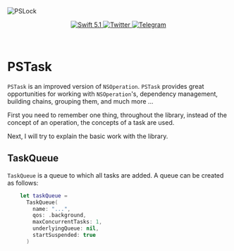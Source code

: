 <img src="https://i.imgur.com/STd8Yq7.png" alt="PSLock"/>

<p align="center">
    <a href="https://swift.org">
        <img src="https://img.shields.io/badge/swift-5.1-brightgreen.svg" alt="Swift 5.1">
    </a>
    <a href="https://twitter.com/jeudesprits">
        <img src="https://img.shields.io/badge/twitter-jeudesprits-5AA9E7.svg" alt="Twitter">
    </a>
    <a href="https://t.me/jeudesprits">
        <img src="https://img.shields.io/badge/telegram-jeudesprits-5AA9E7.svg" alt="Telegram">
    </a>
</p>

<br>

# PSTask

`PSTask` is an improved version of `NSOperation`. `PSTask` provides great opportunities for working with `NSOperation`'s, dependency management, building chains, grouping them, and much more ...

First you need to remember one thing, throughout the library, instead of the concept of an operation, the concepts of a task are used. 

Next, I will try to explain the basic work with the library.

## TaskQueue

`TaskQueue` is a queue to which all tasks are added. A queue can be created as follows:
```swift
    let taskQueue =
      TaskQueue(
        name: "...",
        qos: .background,
        maxConcurrentTasks: 1,
        underlyingQueue: nil,
        startSuspended: true
      )
```
